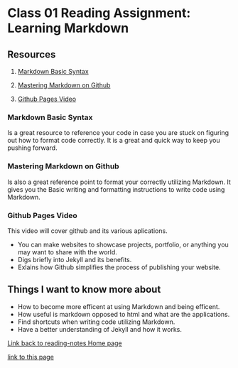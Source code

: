 # Class 01 Reading Assignment: Learning Markdown

## Resources

1. [Markdown Basic Syntax](https://www.markdownguide.org/basic-syntax/)

2. [Mastering Markdown on Github](https://docs.github.com/en/get-started/writing-on-github/getting-started-with-writing-and-formatting-on-github/basic-writing-and-formatting-syntax)

3. [Github Pages Video](https://pages.github.com/)

### Markdown Basic Syntax

Is a great resource to reference your code in case you are stuck on figuring out how to format code correctly. It is a great and quick way to keep you pushing forward.

### Mastering Markdown on Github

Is also a great reference point to format your correctly utilizing Markdown. It gives you the Basic writing and formatting instructions to write code using Markdown.

### Github Pages Video

This video will cover github and its various aplications.

- You can make websites to showcase projects, portfolio, or anything you may want to share with the world.
- Digs briefly into Jekyll and its benefits.
- Exlains how Github simplifies the process of publishing your website.

## Things I want to know more about

- How to become more efficent at using Markdown and being efficent.
- How useful is markdown opposed to html and what are the applications.
- Find shortcuts when writing code utilizing Markdown.
- Have a better understanding of Jekyll and how it works.

[Link back to reading-notes Home page](https://arturovaladez1.github.io/reading-notes/)

[link to this page](https://Arturovaladez1.github.io/reading-notes/Class1notes)
